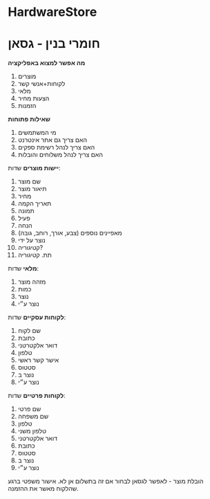 # HardwareStore
# חומרי בנין - גסאן 
**מה אפשר למצוא באפליקציה**
1. מוצרים
2. לקוחות+אנשי קשר
3. מלאי
4. הצעות מחיר
5. הזמנות

**שאילות פתוחות**
1. מי המשתמשים
2. האם צריך גם אתר אינטרנט
3. האם צריך לנהל רשימת ספקים
4. האם צריך לנהל משלוחים והובלות

**יישות מוצרים**
שדות:
1. שם מוצר
2. תיאור מוצר
3. מחיר
4. תאריך הקמה
5. תמונה
6. פעיל
7. הנחה
8. מאפיינים נוספים (צבע, אורך, רוחב, גובה)
9. נוצר על ידי
10. קטיגוריה?
11. תת. קטיגוריה

**מלאי**
שדות:
1. מזהה מוצר
2. כמות
3. נוצר 
4. נוצר ע״י

**לקוחות עסקיים**
שדות:
1. שם לקוח
2. כתובת
3. דואר אלקטרטני
4. טלפון
5. אישר קשר ראשי
6. סטטוס
7. נוצר ב
8. נוצר ע״י

**לקוחות פרטיים**
שדות: 
1. שם פרטי
2. שם משפחה
3. טלפון
4. טלפון משני
5. דואר אלקטרטני
6. כתובת
7. סטטוס
8. נוצר ב
9. נוצר ע״י


הובלת מוצר - לאפשר לגסאן לבחור אם זה בתשלום אן לא.
אישור משפטי ברגע שהלקוח מאשר את ההזמנה.